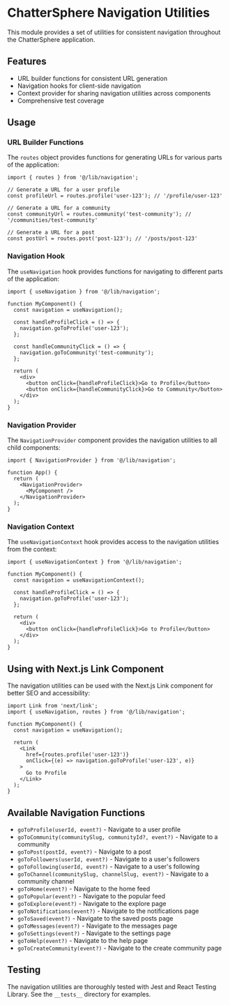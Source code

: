 # ChatterSphere Navigation Utilities

This module provides a set of utilities for consistent navigation throughout the ChatterSphere application.

## Features

- URL builder functions for consistent URL generation
- Navigation hooks for client-side navigation
- Context provider for sharing navigation utilities across components
- Comprehensive test coverage

## Usage

### URL Builder Functions

The `routes` object provides functions for generating URLs for various parts of the application:

```tsx
import { routes } from '@/lib/navigation';

// Generate a URL for a user profile
const profileUrl = routes.profile('user-123'); // '/profile/user-123'

// Generate a URL for a community
const communityUrl = routes.community('test-community'); // '/communities/test-community'

// Generate a URL for a post
const postUrl = routes.post('post-123'); // '/posts/post-123'
```

### Navigation Hook

The `useNavigation` hook provides functions for navigating to different parts of the application:

```tsx
import { useNavigation } from '@/lib/navigation';

function MyComponent() {
  const navigation = useNavigation();
  
  const handleProfileClick = () => {
    navigation.goToProfile('user-123');
  };
  
  const handleCommunityClick = () => {
    navigation.goToCommunity('test-community');
  };
  
  return (
    <div>
      <button onClick={handleProfileClick}>Go to Profile</button>
      <button onClick={handleCommunityClick}>Go to Community</button>
    </div>
  );
}
```

### Navigation Provider

The `NavigationProvider` component provides the navigation utilities to all child components:

```tsx
import { NavigationProvider } from '@/lib/navigation';

function App() {
  return (
    <NavigationProvider>
      <MyComponent />
    </NavigationProvider>
  );
}
```

### Navigation Context

The `useNavigationContext` hook provides access to the navigation utilities from the context:

```tsx
import { useNavigationContext } from '@/lib/navigation';

function MyComponent() {
  const navigation = useNavigationContext();
  
  const handleProfileClick = () => {
    navigation.goToProfile('user-123');
  };
  
  return (
    <div>
      <button onClick={handleProfileClick}>Go to Profile</button>
    </div>
  );
}
```

## Using with Next.js Link Component

The navigation utilities can be used with the Next.js Link component for better SEO and accessibility:

```tsx
import Link from 'next/link';
import { useNavigation, routes } from '@/lib/navigation';

function MyComponent() {
  const navigation = useNavigation();
  
  return (
    <Link 
      href={routes.profile('user-123')} 
      onClick={(e) => navigation.goToProfile('user-123', e)}
    >
      Go to Profile
    </Link>
  );
}
```

## Available Navigation Functions

- `goToProfile(userId, event?)` - Navigate to a user profile
- `goToCommunity(communitySlug, communityId?, event?)` - Navigate to a community
- `goToPost(postId, event?)` - Navigate to a post
- `goToFollowers(userId, event?)` - Navigate to a user's followers
- `goToFollowing(userId, event?)` - Navigate to a user's following
- `goToChannel(communitySlug, channelSlug, event?)` - Navigate to a community channel
- `goToHome(event?)` - Navigate to the home feed
- `goToPopular(event?)` - Navigate to the popular feed
- `goToExplore(event?)` - Navigate to the explore page
- `goToNotifications(event?)` - Navigate to the notifications page
- `goToSaved(event?)` - Navigate to the saved posts page
- `goToMessages(event?)` - Navigate to the messages page
- `goToSettings(event?)` - Navigate to the settings page
- `goToHelp(event?)` - Navigate to the help page
- `goToCreateCommunity(event?)` - Navigate to the create community page

## Testing

The navigation utilities are thoroughly tested with Jest and React Testing Library. See the `__tests__` directory for examples.
